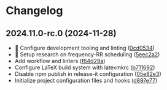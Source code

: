 # Changelog

## 2024.11.0-rc.0 (2024-11-28)

* :art: Configure development tooling and linting ([0cd0534](https://github.com/zhang-jia-rong/rt-sched/commit/0cd0534))
* :memo: Setup research on frequency-RR scheduling ([5eec2a2](https://github.com/zhang-jia-rong/rt-sched/commit/5eec2a2))
* Add workflow and linters ([f64d29a](https://github.com/zhang-jia-rong/rt-sched/commit/f64d29a))
* Configure LaTeX build system with latexmkrc ([b711692](https://github.com/zhang-jia-rong/rt-sched/commit/b711692))
* Disable npm publish in release-it configuration ([05e82e3](https://github.com/zhang-jia-rong/rt-sched/commit/05e82e3))
* Initialize project configuration files and hooks ([d897e77](https://github.com/zhang-jia-rong/rt-sched/commit/d897e77))
